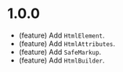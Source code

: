 1.0.0
=====

*   (feature) Add `HtmlElement`.
*   (feature) Add `HtmlAttributes`.
*   (feature) Add `SafeMarkup`.
*   (feature) Add `HtmlBuilder`.
